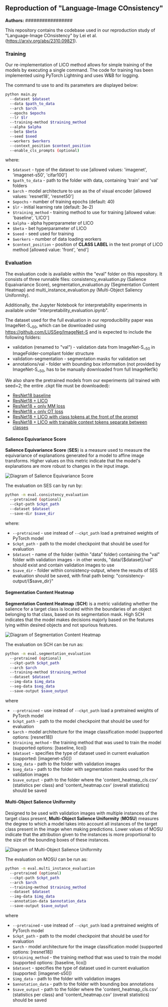 ## Reproduction of "Language-Image COnsistency"
**Authors:** #################

This repository contains the codebase used in our reproduction study of "Language-Image COnsistency" 
by Lei et al. (https://arxiv.org/abs/2310.09821).

### Training

Our re-implementation of LICO method allows for simple training of the models by executing a single command.
The code for training has been implemented using PyTorch Lightning and uses W&B for logging.

The command to use to and its parameters are displayed below:

```bash
python main.py 
  --dataset $dataset
  --data $path_to_data
  --arch $arch 
  --epochs $epochs
  --lr $lr
  --training-method $training_method
  --alpha $alpha
  --beta $beta
  --seed $seed
  --workers $workers
  --context_position $context_position
  --enable_cls_prompts (optional)
```
where:
- ```$dataset``` - type of the dataset to use [allowed values: 'imagenet', 'imagenet-s50', 'cifar100']
- ```$path_to_data``` - path to the folder with data, containing 'train' and 'val' folders
- ```$arch``` - model architecture to use as the of visual encoder [allowed values: 'resnet18', 'resnet50']
- ```$epochs``` - number of training epochs (default: 40)
- ```$lr``` - initial learning rate (default: 3e-2)
- ```$training_method``` - training method to use for training [allowed value: 'baseline', 'LICO']
- ```$alpha``` - alpha hyperparameter of LICO
- ```$beta``` - bet hyperparameter of LICO
- ```$seed``` - seed used for training
- ```$workers``` - number of data loading workers
- ```$context_position``` - position of **CLASS LABEL** in the text prompt of LICO method [allowed value: 'front', 'end']
### Evaluation

The evaluation code is available within the "eval" folder on this repository. It consists of 
three runnable files: consistency_evaluation.py (Salience Equaivariance Score), 
segmentation_evaluation.py (Segmentation Content Heatmap) and multi_instance_evaluation.py (Multi-Object Saliency Uniformity).

Additionally, the Jupyter Notebook for interpretability experiments in available under "interpretability_evaluation.ipynb".

The dataset used for the full evaluation in our reproducibility paper was ImageNet-S_$_{50}$, which can be downloaded using https://github.com/LUSSeg/ImageNet-S and is expected to include the following folders:
- validation (renamed to "val") - validation data from ImageNet-S_$_{50}$ in ImageFolder-compliant folder structure
- validation-segmentation - segmentation masks for validation set
- annotations/val - folder with bounding box information (not provided by ImageNet-S_$_{50}$, has to be manually downloaded from full ImageNet1k)

We also share the pretrained models from our experiments (all trained with seed=2; the entire .ckpt file must be downloaded):
- [ResNet18 baseline](https://drive.google.com/file/d/1UhT2BxxjZipG5FJJ4A5-GN1o_7v6CQ8R/view?usp=sharing)
- [ResNet18 + LICO](https://drive.google.com/file/d/1a3RUseiCLeZQgf9U5QJ8jK5iW3VK7Bl6/view?usp=sharing)
- [ResNet18 + only MM loss](https://drive.google.com/file/d/1CID-NWYyM6vse3iy4E32kYILxD7MBdxm/view?usp=sharing)
- [ResNet18 + only OT loss](https://drive.google.com/file/d/1zIFnZEQHAuY8CUOZHulOmr_gIpmFW85N/view?usp=sharing)
- [ResNet18 + LICO with class tokens at the front of the prompt](https://drive.google.com/file/d/1LSDx8-QVazENV7P8hfQlJDeX9H9AeA0L/view?usp=sharing)
- [ResNet18 + LICO with trainable context tokens separate between classes](https://drive.google.com/file/d/1l76iUfXKp2y4OCsemjUIbN7nA6Pg12sw/view?usp=sharing)

#### Salience Equivariance Score

**Salience Equivariance Score** (**SES**) is a measure used to measure the equivariance of explanations generated for a model 
to affine image transforms. Higher values on this metric indicate that the model's explanations are more robust to changes 
in the input image.

![Diagram of Salience Equivariance Score](figures/Consistency_with_formula.png)

The evaluation on SES can by run by:
```bash
python -m eval.consistency_evaluation 
  --pretrained (optional)
  --ckpt-path $ckpt_path
  --dataset $dataset 
  --save-dir $save_dir
```
where:
- ```--pretrained``` - use instead of ```--ckpt_path``` load a pretrained weights of PyTorch model 
- ```$ckpt_path``` - path to the model checkpoint that should be used for evaluation
- ```$dataset``` - name of the folder (within "data" folder) containing the "val" folder with validation images - in other words, 
"data/{$dataset}/val" should exist and contain validation images to use
- ```$save_dir``` - folder within consistency-output, where the results of SES evaluation should be saved, with final path being: "consistency-output/{$save_dir}"

#### Segmentation Content Heatmap

**Segmentation Content Heatmap** (**SCH**) is a metric validating whether the salience for a target class is located within
the boundaries of an object belonging to that class, based on its segmentation mask. High SCH indicates that the model 
makes decisions majorly based on the features lying within desired objects and not spurious features.

![Diagram of Segmentation Content Heatmap](figures/ContentHeatmap_with_formula.png)

The evaluation on SCH can be run as:

```bash
python -m eval.segmentation_evaluation
  --pretrained (optional)
  --ckpt-path $ckpt_path
  --arch $arch
  --training-method $training_method
  --dataset $dataset 
  --img-data $img_data
  --seg-data $seg_data
  --save-output $save_output
```
where 
- ```--pretrained``` - use instead of ```--ckpt_path``` load a pretrained weights of PyTorch model 
- ```$ckpt_path``` - path to the model checkpoint that should be used for evaluation
- ```$arch``` - model architecture for the image classification model (supported options: [resnet18])
- ```$training_method``` - the training method that was used to train the model (supported options: [baseline, lico])
- ```$dataset``` - specifies the type of dataset used in current evaluation (supported: [imagenet-s50])
- ```$img_data``` - path to the folder with validation images
- ```$seg_data``` - path to the folder with segmentation masks used for the validation images
- ```$save_output``` - path to the folder where the 'content_heatmap_cls.csv' (statistics per class) and 'content_heatmap.csv' (overall statistics) should be saved

#### Multi-Object Salience Uniformity

Designed to be used with validation images with multiple instances of the target class present, **Multi-Object Salience Uniformity** 
(**MOSU**) measures the degree to which a model takes into account all instances 
of the target class present in the image when making predictions. Lower values of MOSU indicate
that the attribution given to the instances is more proportional to the size of the bounding boxes of these instances.

![Diagram of Multi-Object Salience Uniformity](figures/MOSU_with_formula.png)

The evaluation on MOSU can be run as:

```bash
python -m eval.multi_instance_evaluation
  --pretrained (optional)
  --ckpt-path $ckpt_path
  --arch $arch
  --training-method $training_method
  --dataset $dataset 
  --img-data $img_data
  --annotation-data $annotation_data
  --save-output $save_output
```
where 
- ```--pretrained``` - use instead of ```--ckpt_path``` load a pretrained weights of PyTorch model 
- ```$ckpt_path``` - path to the model checkpoint that should be used for evaluation
- ```$arch``` - model architecture for the image classification model (supported options: [resnet18])
- ```$training_method``` - the training method that was used to train the model (supported options: [baseline, lico])
- ```$dataset``` - specifies the type of dataset used in current evaluation (supported: [imagenet-s50])
- ```$img_data``` - path to the folder with validation images
- ```$annotation_data``` - path to the folder with bounding box annotations
- ```$save_output``` - path to the folder where the 'content_heatmap_cls.csv' (statistics per class) and 'content_heatmap.csv' (overall statistics) should be saved





